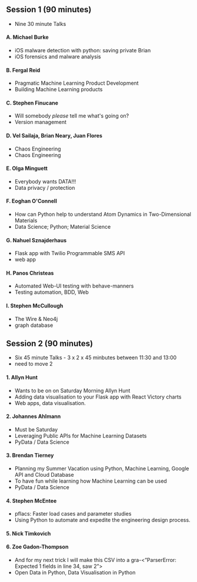 ##  Session 1 (90 minutes) 
* Nine 30 minute Talks


#### 	A.	Michael Burke				

*	iOS malware detection with python: saving private Brian	
*	iOS forensics and malware analysis 	

#### 	B.	Fergal Reid	

*	Pragmatic Machine Learning Product Development	
*	Building Machine Learning products	

#### 	C.	Stephen Finucane

*	Will somebody *please* tell me what's going on?	
*	Version management	

#### 	D.	Vel Sailaja, Brian Neary, Juan Flores	

*	Chaos Engineering	
*	Chaos Engineering	

#### 	E.	Olga Minguett	

* Everybody wants DATA!!! 	
* Data privacy / protection 	

#### 	F.	Eoghan O'Connell

*	How can Python help to understand Atom Dynamics in Two-Dimensional Materials	
*	Data Science; Python; Material Science	

#### 	G.	Nahuel Sznajderhaus	
*	Flask app with Twilio Programmable SMS API	
*	web app	

#### 	H.	Panos Christeas

*	Automated Web-UI testing with behave-manners	
*	Testing automation, BDD, Web	
	
#### 	I.	Stephen McCullough
*	The Wire & Neo4j	
*	graph database	

<hline>

##  Session 2 (90 minutes) 

* Six 45 minute Talks - 3 x 2 x 45 minbutes between 11:30 and 13:00
* need to move 2

#### 1. Allyn Hunt

* Wants to be on on Saturday Morning
Allyn Hunt
* Adding data visualisation to your Flask app with React Victory charts	
* Web apps, data visualisation.

#### 2. Johannes Ahlmann

* Must be Saturday
* Leveraging Public APIs for Machine Learning Datasets	
* PyData / Data Science

#### 3. Brendan Tierney

* Planning my Summer Vacation using Python, Machine Learning, Google API and Cloud Database 	
* To have fun while learning how Machine Learning can be used
* PyData / Data Science


#### 4. Stephen McEntee	

* pflacs: Faster load cases and parameter studies	
* Using Python to automate and expedite the engineering design process.
	
#### 5. Nick Timkovich			


#### 6. Zoe Gadon-Thompson		

* And for my next trick I will make this CSV into a gra-<”ParserError: Expected 1 fields in line 34, saw 2”>	
* Open Data in Python, Data Visualisation in Python	
